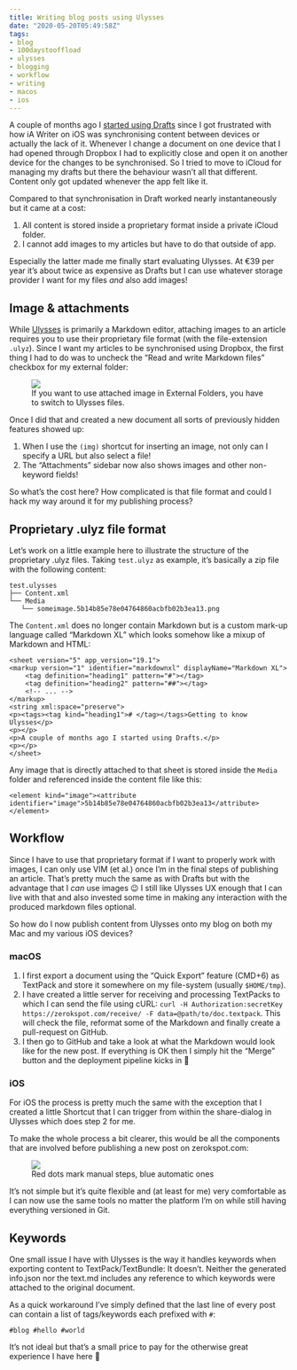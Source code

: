 ```yaml
---
title: Writing blog posts using Ulysses
date: "2020-05-20T05:49:58Z"
tags:
- blog
- 100daystooffload
- ulysses
- blogging
- workflow
- writing
- macos
- ios
---
```


A couple of months ago I [started using Drafts](https://zerokspot.com/weblog/2020/02/29/mobile-app-subscription-pricing/) since I got frustrated with how iA Writer on iOS was synchronising content between devices or actually the lack of it. Whenever I change a document on one device that I had opened through Dropbox I had to explicitly close and open it on another device for the changes to be synchronised. So I tried to move to iCloud for managing my drafts but there the behaviour wasn’t all that different. Content only got updated whenever the app felt like it.

Compared to that synchronisation in Draft worked nearly instantaneously but it came at a cost:

1. All content is stored inside a proprietary format inside a private iCloud folder.
2. I cannot add images to my articles but have to do that outside of app.

Especially the latter made me finally start evaluating Ulysses. At €39 per year it’s about twice as expensive as Drafts but I can use whatever storage provider I want for my files *and* also add images! 

## Image & attachments

While [Ulysses](https://ulysses.app/) is primarily a Markdown editor, attaching images to an article requires you to use their proprietary file format (with the file-extension `.ulyz`). Since I want my articles to be synchronised using Dropbox, the first thing I had to do was to uncheck the “Read and write Markdown files” checkbox for my external folder:
<figure><img src="/media/2020/Screenshot%202020-05-15%20at%2011.41.40.png"><figcaption>If you want to use attached image in External Folders, you have to switch to Ulysses files.</figcaption></figure>

Once I did that and created a new document all sorts of previously hidden features showed up:
1. When I use the `(img)` shortcut for inserting an image, not only can I specify a URL but also select a file!
2. The “Attachments” sidebar now also shows images and other non-keyword fields!

So what’s the cost here? How complicated is that file format and could I hack my way around it for my publishing process?

## Proprietary .ulyz file format

Let’s work on a little example here to illustrate the structure of the proprietary .ulyz files. Taking `test.ulyz` as example, it’s basically a zip file with the following content:

	test.ulysses
	├── Content.xml
	└── Media
	   └── someimage.5b14b85e78e04764860acbfb02b3ea13.png
	

The `Content.xml` does no longer contain Markdown but is a custom mark-up language called “Markdown XL” which looks somehow like a mixup of Markdown and HTML:

	<sheet version="5" app_version="19.1">
	<markup version="1" identifier="markdownxl" displayName="Markdown XL">
		<tag definition="heading1" pattern="#"></tag>
		<tag definition="heading2" pattern="##"></tag>
	    <!-- ... -->
	</markup>
	<string xml:space="preserve">
	<p><tags><tag kind="heading1"># </tag></tags>Getting to know Ulysses</p>
	<p></p>
	<p>A couple of months ago I started using Drafts.</p>
	<p></p>
	</sheet>

Any image that is directly attached to that sheet is stored inside the `Media` folder and referenced inside the content file like this:

	<element kind="image"><attribute identifier="image">5b14b85e78e04764860acbfb02b3ea13</attribute></element>

## Workflow

Since I have to use that proprietary format if I want to properly work with images, I can only use VIM (et al.) once I’m in the final steps of publishing an article. That’s pretty much the same as with Drafts but with the advantage that I *can* use images 😉 I still like Ulysses UX enough that I can live with that and also invested some time in making any interaction with the produced markdown files optional.

So how do I now publish content from Ulysses onto my blog on both my Mac and my various iOS devices?

### macOS

1. I first export a document using the “Quick Export” feature (CMD+6) as TextPack and store it somewhere on my file-system (usually `$HOME/tmp`).
2. I have created a little server for receiving and processing TextPacks to which I can send the file using cURL: `curl -H Authorization:secretKey https://zerokspot.com/receive/ -F data=@path/to/doc.textpack`. This will check the file, reformat some of the Markdown and finally create a pull-request on GitHub.
3. I then go to GitHub and take a look at what the Markdown would look like for the new post. If everything is OK then I simply hit the “Merge” button and the deployment pipeline kicks in 🙂
### iOS

For iOS the process is pretty much the same with the exception that I created a little Shortcut that I can trigger from within the share-dialog in Ulysses which does step 2 for me.

To make the whole process a bit clearer, this would be all the components that are involved before publishing a new post on zerokspot.com:

<figure><img src="/media/2020/zerokspot-ulysses-flow.png"><figcaption>Red dots mark manual steps, blue automatic ones</figcaption></figure>

It’s not simple but it’s quite flexible and (at least for me) very comfortable as I can now use the same tools no matter the platform I’m on while still having everything versioned in Git.

## Keywords

One small issue I have with Ulysses is the way it handles keywords when exporting content to TextPack/TextBundle: It doesn’t. Neither the generated  info.json nor the text.md includes any reference to which keywords were attached to the original document.

As a quick workaround I’ve simply defined that the last line of every post can contain a list of tags/keywords each prefixed with `#`:

	#blog #hello #world

It’s not ideal but that’s a small price to pay for the otherwise great experience I have here 🙂
